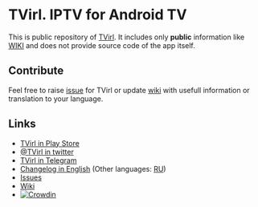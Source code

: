# TVirl. IPTV for Android TV

This is public repository of [TVirl](http://bit.ly/2TRlHGn). It includes only **public** information like [WIKI](https://github.com/stari4ek/tvirl/wiki) and does not provide source code of the app itself.

## Contribute

Feel free to raise [issue](https://github.com/stari4ek/tvirl/issues) for TVirl or update [wiki](https://github.com/stari4ek/tvirl/wiki) with usefull information or translation to your language.

## Links

* [TVirl in Play Store](http://bit.ly/2TRlHGn)
* [@TVirl in twitter](https://twitter.com/TVirl_app)
* [TVirl in Telegram](https://t.me/tvirl)
* [Changelog in English](http://bit.ly/tvirl_changelog) (Other languages: [RU](http://bit.ly/tvirl_changelog_ru))
* [Issues](https://github.com/stari4ek/tvirl/issues)
* [Wiki](https://github.com/stari4ek/tvirl/wiki)
* [![Crowdin](https://badges.crowdin.net/tvirl/localized.svg)](https://crowdin.com/project/tvirl)
